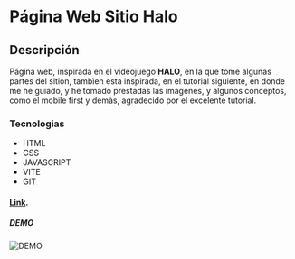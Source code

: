 # Página Web Sitio Halo

## Descripción

Página web, inspirada en el videojuego **HALO**, en la que tome algunas partes del sition, tambìen esta inspirada, en el tutorial siguiente, en donde me he guiado,
y he tomado prestadas las imagenes, y algunos conceptos, como el mobile first y demàs, agradecido por el excelente tutorial.

### Tecnologias

- HTML
- CSS
- JAVASCRIPT
- VITE
- GIT

#### [Link](https://www.youtube.com/watch?v=HOlvoOdIm-k&t=1722s&ab_channel=VidaMRR-Programacionweb/ "Tutorial").

##### DEMO

![DEMO](./src/img/demo.png)
